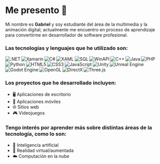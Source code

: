# Me presento 🤝

Mi nombre es **Gabriel** y soy estudiante del área de la multimedia y la animación digital; actualmente me encuentro en proceso de aprendizaje para convertirme en desarrollador de software profesional.

### Las tecnologías y lenguajes que he utilizado son:

<div name="Insignias" style="display: flex; flex-wrap: wrap; max-width: 600px;">

  <img align="left" src="https://img.shields.io/badge/-.NET-800080?style=flat-square&logo=.net&logoColor=white" alt=".NET">
  
  <img align="left" src="https://img.shields.io/badge/-Xamarin-54C1B8?style=flat-square&logo=xamarin&logoColor=white" alt="Xamarin">
  
  <img align="left" src="https://img.shields.io/badge/-C%23-008B8B?style=flat-square&logo=c-sharp&logoColor=white" alt="C#">
  
  <img align="left" src="https://img.shields.io/badge/-XAML-0072C6?style=flat-square&logo=xaml&logoColor=white" alt="XAML">
  
  <img align="left" src="https://img.shields.io/badge/-SQL-4479A1?style=flat-square&logo=sql&logoColor=white" alt="SQL">
  
  <img align="left" src="https://img.shields.io/badge/-WinAPI-0052CC?style=flat-square&logo=windows&logoColor=white" alt="WinAPI">
  
  <img align="left" src="https://img.shields.io/badge/-C%2B%2B-00599C?style=flat-square&logo=c-plus-plus&logoColor=white" alt="C++">
  
  <img align="left" src="https://img.shields.io/badge/-Java-FF0000?style=flat-square&logo=java&logoColor=white&logoWidth=20" alt="Java">

  <img align="left" src="https://img.shields.io/badge/-PHP-777BB4?style=flat-square&logo=php&logoColor=white" alt="PHP">

  <img align="left" src="https://img.shields.io/badge/-Python-FFD43B?style=flat-square&logo=python&logoColor=white" alt="Python">
  
  <img align="left" src="https://img.shields.io/badge/-HTML5-E34F26?style=flat-square&logo=html5&logoColor=white" alt="HTML5">
    
  <img align="left" src="https://img.shields.io/badge/-CSS3-1572B6?style=flat-square&logo=css3&logoColor=white" alt="CSS3">
  
  <img align="left" src="https://img.shields.io/badge/-JavaScript-F7DF1E?style=flat-square&logo=javascript&logoColor=%232c3e50" alt="JavaScript">

  <br>

  <img align="left" src="https://img.shields.io/badge/-Unity-000000?style=flat-square&logo=unity&logoColor=white" alt="Unity">
  
  <img align="left" src="https://img.shields.io/badge/-Unreal%20Engine-313131?style=flat-square&logo=unreal-engine&logoColor=white" alt="Unreal Engine">
  
  <img align="left" src="https://img.shields.io/badge/-Godot%20Engine-478CBF?style=flat-square&logo=godot-engine&logoColor=white" alt="Godot Engine">
    
  <img align="left" src="https://img.shields.io/badge/-OpenGL-339933?style=flat-square&logo=OpenGL&logoColor=white" alt="OpenGL">
  
  <img align="left" src="https://img.shields.io/badge/-DirectX-0078D6?style=flat-square&logo=microsoft&logoColor=white" alt="DirectX">
  
  <img align="left" src="https://img.shields.io/badge/-Three.js-000000?style=flat-square&logo=three.js&logoColor=white" alt="Three.js">

</div>

### Los proyectos que he desarrollado incluyen:
- 🖥️ Aplicaciones de escritorio
- 📱 Aplicaciones móviles
- 🌐 Sitios web
- 🎮 Videojuegos

### Tengo interés por aprender más sobre distintas áreas de la tecnología, como lo son:
- 🤖 Inteligencia artificial
- 🥽 Realidad virtual/aumentada
- ☁️ Computación en la nube
